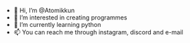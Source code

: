 - 👋 Hi, I’m @Atomikkun
- 👀 I’m interested in creating programmes
- 🌱 I’m currently learning python
- 📫 You can reach me through instagram, discord and e-mail

<!---
Atomikkun/Atomikkun is a ✨ special ✨ repository because its `README.md` (this file) appears on your GitHub profile.
You can click the Preview link to take a look at your changes.
--->
